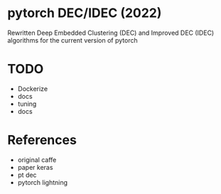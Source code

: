 # pytorch DEC/IDEC (2022)
Rewritten Deep Embedded Clustering (DEC) and Improved DEC (IDEC) algorithms for the current version of pytorch

# TODO
* Dockerize
* docs
* tuning
* docs

# References
- original caffe
- paper keras
- pt dec
- pytorch lightning
